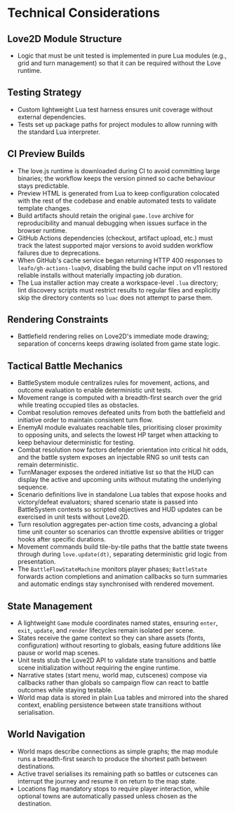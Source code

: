 # Technical Considerations

## Love2D Module Structure
- Logic that must be unit tested is implemented in pure Lua modules (e.g., grid and turn management) so that it can be required without the Love runtime.

## Testing Strategy
- Custom lightweight Lua test harness ensures unit coverage without external dependencies.
- Tests set up package paths for project modules to allow running with the standard Lua interpreter.

## CI Preview Builds
- The love.js runtime is downloaded during CI to avoid committing large binaries; the workflow keeps the version pinned so cache behaviour stays predictable.
- Preview HTML is generated from Lua to keep configuration colocated with the rest of the codebase and enable automated tests to validate template changes.
- Build artifacts should retain the original `game.love` archive for reproducibility and manual debugging when issues surface in the browser runtime.
- GitHub Actions dependencies (checkout, artifact upload, etc.) must track the latest supported major versions to avoid sudden workflow failures due to deprecations.
- When GitHub's cache service began returning HTTP 400 responses to `leafo/gh-actions-lua@v9`, disabling the build cache input on v11 restored reliable installs without materially impacting job duration.
- The Lua installer action may create a workspace-level `.lua` directory; lint discovery scripts must restrict results to regular files and explicitly skip the directory contents so `luac` does not attempt to parse them.

## Rendering Constraints
- Battlefield rendering relies on Love2D's immediate mode drawing; separation of concerns keeps drawing isolated from game state logic.

## Tactical Battle Mechanics
- BattleSystem module centralizes rules for movement, actions, and outcome evaluation to enable deterministic unit tests.
- Movement range is computed with a breadth-first search over the grid while treating occupied tiles as obstacles.
- Combat resolution removes defeated units from both the battlefield and initiative order to maintain consistent turn flow.
- EnemyAI module evaluates reachable tiles, prioritising closer proximity to opposing units, and selects the lowest HP target when attacking to keep behaviour deterministic for testing.
- Combat resolution now factors defender orientation into critical hit odds, and the battle system exposes an injectable RNG so unit tests can remain deterministic.
- TurnManager exposes the ordered initiative list so that the HUD can display the active and upcoming units without mutating the underlying sequence.
- Scenario definitions live in standalone Lua tables that expose hooks and victory/defeat evaluators; shared scenario state is passed into BattleSystem contexts so scripted objectives and HUD updates can be exercised in unit tests without Love2D.
- Turn resolution aggregates per-action time costs, advancing a global time unit counter so scenarios can throttle expensive abilities or trigger hooks after specific durations.
- Movement commands build tile-by-tile paths that the battle state tweens through during `love.update(dt)`, separating deterministic grid logic from presentation.
- The `BattleFlowStateMachine` monitors player phases; `BattleState` forwards action completions and animation callbacks so turn summaries and automatic endings stay synchronised with rendered movement.

## State Management
- A lightweight `Game` module coordinates named states, ensuring `enter`, `exit`, `update`, and `render` lifecycles remain isolated per scene.
- States receive the game context so they can share assets (fonts, configuration) without resorting to globals, easing future additions like pause or world map scenes.
- Unit tests stub the Love2D API to validate state transitions and battle scene initialization without requiring the engine runtime.
- Narrative states (start menu, world map, cutscenes) compose via callbacks rather than globals so campaign flow can react to battle outcomes while staying testable.
- World map data is stored in plain Lua tables and mirrored into the shared context, enabling persistence between state transitions without serialisation.

## World Navigation
- World maps describe connections as simple graphs; the map module runs a breadth-first search to produce the shortest path between destinations.
- Active travel serialises its remaining path so battles or cutscenes can interrupt the journey and resume it on return to the map state.
- Locations flag mandatory stops to require player interaction, while optional towns are automatically passed unless chosen as the destination.
